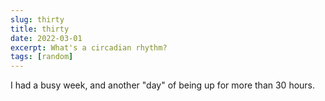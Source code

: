 ```yaml
---
slug: thirty
title: thirty
date: 2022-03-01
excerpt: What's a circadian rhythm?
tags: [random]
---
```


I had a busy week, and another "day" of being up for more than 30 hours.
